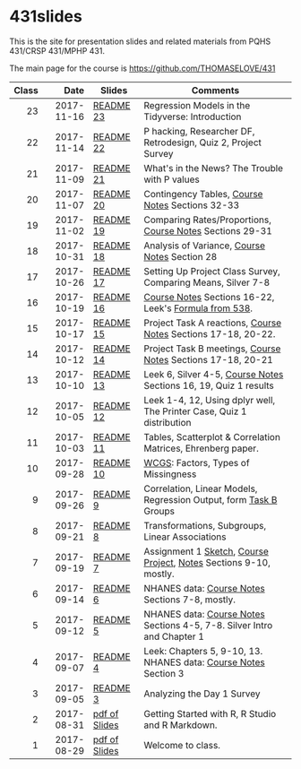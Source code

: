 # 431slides
This is the site for presentation slides and related materials from PQHS 431/CRSP 431/MPHP 431.

The main page for the course is https://github.com/THOMASELOVE/431

Class | Date | Slides | Comments
-----:| -----------------: | ------------------- | ------------------------
23 | 2017-11-16 | [README 23](https://github.com/THOMASELOVE/431slides/blob/master/class_23/README.md) | Regression Models in the Tidyverse: Introduction
22 | 2017-11-14 | [README 22](https://github.com/THOMASELOVE/431slides/blob/master/class_22/README.md) | P hacking, Researcher DF, Retrodesign, Quiz 2, Project Survey
21 | 2017-11-09 | [README 21](https://github.com/THOMASELOVE/431slides/blob/master/class_21/README.md) | What's in the News? The Trouble with P values
20 | 2017-11-07 | [README 20](https://github.com/THOMASELOVE/431slides/blob/master/class_20/README.md) | Contingency Tables, [Course Notes](https://thomaselove.github.io/431notes/) Sections 32-33
19 | 2017-11-02 | [README 19](https://github.com/THOMASELOVE/431slides/blob/master/class_19/README.md) | Comparing Rates/Proportions, [Course Notes](https://thomaselove.github.io/431notes/) Sections 29-31
18 | 2017-10-31 | [README 18](https://github.com/THOMASELOVE/431slides/blob/master/class_18/README.md) | Analysis of Variance, [Course Notes](https://thomaselove.github.io/431notes/) Section 28
17 | 2017-10-26 | [README 17](https://github.com/THOMASELOVE/431slides/blob/master/class_17/README.md) | Setting Up Project Class Survey, Comparing Means, Silver 7-8
16 | 2017-10-19 | [README 16](https://github.com/THOMASELOVE/431slides/blob/master/class_16/README.md) | [Course Notes](https://thomaselove.github.io/431notes/) Sections 16-22, Leek's [Formula from 538](https://fivethirtyeight.com/features/a-formula-for-decoding-health-news/).
15 | 2017-10-17 | [README 15](https://github.com/THOMASELOVE/431slides/blob/master/class_15/README.md) | Project Task A reactions, [Course Notes](https://thomaselove.github.io/431notes/) Sections 17-18, 20-22.
14 | 2017-10-12 | [README 14](https://github.com/THOMASELOVE/431slides/blob/master/class_14/README.md) | Project Task B meetings, [Course Notes](https://thomaselove.github.io/431notes/) Sections 17-18, 20-21
13 | 2017-10-10 | [README 13](https://github.com/THOMASELOVE/431slides/blob/master/class_13/README.md) | Leek 6, Silver 4-5, [Course Notes](https://thomaselove.github.io/431notes/) Sections 16, 19, Quiz 1 results
12 | 2017-10-05 | [README 12](https://github.com/THOMASELOVE/431slides/blob/master/class_12/README.md) | Leek 1-4, 12, Using dplyr well, The Printer Case, Quiz 1 distribution
11 | 2017-10-03 | [README 11](https://github.com/THOMASELOVE/431slides/blob/master/class_11/README.md) | Tables, Scatterplot & Correlation Matrices, Ehrenberg paper.
10 | 2017-09-28 | [README 10](https://github.com/THOMASELOVE/431slides/blob/master/class_10/README.md) | [WCGS](https://thomaselove.github.io/431notes/the-western-collaborative-group-study.html): Factors, Types of Missingness
9 | 2017-09-26 | [README 9](https://github.com/THOMASELOVE/431slides/blob/master/class_09/README.md) | Correlation, Linear Models,  Regression Output, form [Task B](https://github.com/THOMASELOVE/431project/tree/master/TaskB) Groups
8 | 2017-09-21 | [README 8](https://github.com/THOMASELOVE/431slides/blob/master/class_08/README.md) | Transformations, Subgroups, Linear Associations
7 | 2017-09-19 | [README 7](https://github.com/THOMASELOVE/431slides/blob/master/class_07/README.md) | Assignment 1 [Sketch](https://github.com/THOMASELOVE/431homework/blob/master/HW1/README.md), [Course Project](https://github.com/THOMASELOVE/431project), [Notes](https://thomaselove.github.io/431notes/) Sections 9-10, mostly. 
6 | 2017-09-14 | [README 6](https://github.com/THOMASELOVE/431slides/blob/master/class_06/README.md) | NHANES data: [Course Notes](https://thomaselove.github.io/431notes/) Sections 7-8, mostly. 
5 | 2017-09-12 | [README 5](https://github.com/THOMASELOVE/431slides/blob/master/class_05/README.md) | NHANES data: [Course Notes](https://thomaselove.github.io/431notes/) Sections 4-5, 7-8. Silver Intro and Chapter 1
4 | 2017-09-07 | [README 4](https://github.com/THOMASELOVE/431slides/blob/master/class_04/README.md) | Leek: Chapters 5, 9-10, 13. NHANES data: [Course Notes](https://thomaselove.github.io/431notes/) Section 3
3 | 2017-09-05 | [README 3](https://github.com/THOMASELOVE/431slides/blob/master/class_03/README.md) | Analyzing the Day 1 Survey
2 | 2017-08-31 | [pdf of Slides](https://github.com/THOMASELOVE/431slides/blob/master/class_01/431_2017_class-02-slides.pdf) | Getting Started with R, R Studio and R Markdown.
1 | 2017-08-29 | [pdf of Slides](https://github.com/THOMASELOVE/431slides/blob/master/class_01/431_2017_class-01-slides.pdf) | Welcome to class.

